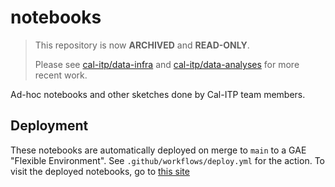 # notebooks

> This repository is now **ARCHIVED** and **READ-ONLY**.
> 
> Please see [cal-itp/data-infra](https://github.com/cal-itp/data-infra) and [cal-itp/data-analyses](https://github.com/cal-itp/data-analyses) for more recent work.

Ad-hoc notebooks and other sketches done by Cal-ITP team members.

## Deployment 

These notebooks are automatically deployed on merge to `main` to a GAE "Flexible Environment". See `.github/workflows/deploy.yml` for the action. To visit the deployed notebooks, go to [this site](https://cal-itp-notebooks.uc.r.appspot.com/)
